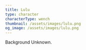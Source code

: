 ```yaml
---
title: Lulu
type: character
characterType: wench
thumbnail: /assets/images/lulu.png
og_image: /assets/images/lulu.png
---
```

Background Unknown.
